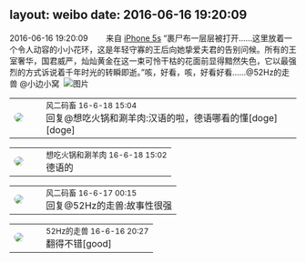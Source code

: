 layout: weibo
date: 2016-06-16 19:20:09
---
<meta name="referrer" content="no-referrer" />

2016-06-16 19:20:09  &nbsp;&nbsp;&nbsp;&nbsp;&nbsp;&nbsp; 来自 <a href="sinaweibo://customweibosource" rel="nofollow">iPhone 5s</a>
“裹尸布一层层被打开……这里放着一个令人动容的小小花环，这是年轻守寡的王后向她挚爱夫君的告别问候。所有的王室奢华，国君威严，灿灿黄金在这一束可怜干枯的花面前显得黯然失色，它以最强烈的方式诉说着千年时光的转瞬即逝。”咳，好看，咳，好看好看……@52Hz的走兽 @小边小窝 ​​​
![图片](https://ww4.sinaimg.cn/large/6d2a6003jw1f4xa7o0ll8j20qo0zk7ci.jpg)

<table style="width: 100%;">
  <tr>
    <td style="width: 40px;"><img style="border-radius:50%" src="https://tva3.sinaimg.cn/crop.0.0.639.639.50/6d2a6003jw8f3idy69w2gj20hs0hrt9g.jpg?KID=imgbed,tva&Expires=1624465808&ssig=Cna1Ya%2FTEx"></td>
    <td colspan="2"><small>风二码畜 16-6-18 15:04</small><br/>回复@想吃火锅和涮羊肉:汉语的啦，德语哪看的懂[doge][doge]</td>
  </tr>
</table>

<table style="width: 100%;">
  <tr>
    <td style="width: 40px;"><img style="border-radius:50%" src="https://tva1.sinaimg.cn/crop.0.1.751.751.50/71c5c7f8jw8f5hblff0u4j20kv0ky3zn.jpg?KID=imgbed,tva&Expires=1624465808&ssig=QMHerjBXLa"></td>
    <td colspan="2"><small>想吃火锅和涮羊肉 16-6-18 15:02</small><br/>德语的</td>
  </tr>
</table>

<table style="width: 100%;">
  <tr>
    <td style="width: 40px;"><img style="border-radius:50%" src="https://tva3.sinaimg.cn/crop.0.0.639.639.50/6d2a6003jw8f3idy69w2gj20hs0hrt9g.jpg?KID=imgbed,tva&Expires=1624465808&ssig=Cna1Ya%2FTEx"></td>
    <td colspan="2"><small>风二码畜 16-6-17 00:15</small><br/>回复@52Hz的走兽:故事性很强</td>
  </tr>
</table>

<table style="width: 100%;">
  <tr>
    <td style="width: 40px;"><img style="border-radius:50%" src="https://tva4.sinaimg.cn/crop.0.0.180.180.50/8beaf773jw1e8qgp5bmzyj2050050aa8.jpg?KID=imgbed,tva&Expires=1624465808&ssig=adKaZRPkWe"></td>
    <td colspan="2"><small>52Hz的走兽 16-6-16 20:27</small><br/>翻得不错[good]</td>
  </tr>
</table>
